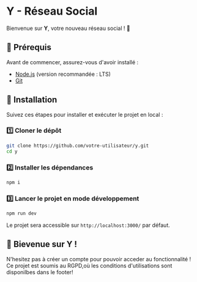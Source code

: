 # Y - Réseau Social

Bienvenue sur **Y**, votre nouveau réseau social  ! 🚀

## 📌 Prérequis
Avant de commencer, assurez-vous d'avoir installé :
- [Node.js](https://nodejs.org/) (version recommandée : LTS)
- [Git](https://git-scm.com/)

## 🚀 Installation
Suivez ces étapes pour installer et exécuter le projet en local :

### 1️⃣ Cloner le dépôt
```sh
git clone https://github.com/votre-utilisateur/y.git
cd y
```

### 2️⃣ Installer les dépendances
```sh
npm i
```

### 3️⃣ Lancer le projet en mode développement
```sh
npm run dev
```

Le projet sera accessible sur `http://localhost:3000/` par défaut.


## 🤝 Bievenue sur Y ! 
N'hesitez pas à créer un compte pour pouvoir acceder au fonctionnalité !
Ce projet est soumis au RGPD,où les conditions d'utilisations sont disponilbes dans le footer!




